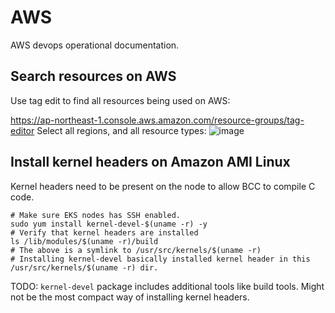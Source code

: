 # AWS

AWS devops operational documentation.

## Search resources on AWS

Use tag edit to find all resources being used on AWS:

https://ap-northeast-1.console.aws.amazon.com/resource-groups/tag-editor
Select all regions, and all resource types:
![image](https://user-images.githubusercontent.com/112656580/217785716-9e41be8a-349e-49f9-8f29-f38afd94cb36.png)

## Install kernel headers on Amazon AMI Linux

Kernel headers need to be present on the node to allow BCC to compile C code.
```
# Make sure EKS nodes has SSH enabled.
sudo yum install kernel-devel-$(uname -r) -y
# Verify that kernel headers are installed
ls /lib/modules/$(uname -r)/build
# The above is a symlink to /usr/src/kernels/$(uname -r)
# Installing kernel-devel basically installed kernel header in this /usr/src/kernels/$(uname -r) dir.
```

TODO: `kernel-devel` package includes additional tools like build tools. Might not be the most compact way of installing
kernel headers.
